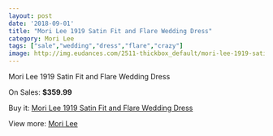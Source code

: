 ```yaml
---
layout: post
date: '2018-09-01'
title: "Mori Lee 1919 Satin Fit and Flare Wedding Dress"
category: Mori Lee
tags: ["sale","wedding","dress","flare","crazy"]
image: http://img.eudances.com/2511-thickbox_default/mori-lee-1919-satin-fit-and-flare-wedding-dress.jpg
---
```

Mori Lee 1919 Satin Fit and Flare Wedding Dress

On Sales: **$359.99**
<a href="https://www.eudances.com/en/mori-lee/836-mori-lee-1919-satin-fit-and-flare-wedding-dress.html"><amp-img layout="responsive" width="600" height="600" src="//img.eudances.com/2511-thickbox_default/mori-lee-1919-satin-fit-and-flare-wedding-dress.jpg" alt="Mori Lee 1919 Satin Fit and Flare Wedding Dress 0" /></a>
<a href="https://www.eudances.com/en/mori-lee/836-mori-lee-1919-satin-fit-and-flare-wedding-dress.html"><amp-img layout="responsive" width="600" height="600" src="//img.eudances.com/2513-thickbox_default/mori-lee-1919-satin-fit-and-flare-wedding-dress.jpg" alt="Mori Lee 1919 Satin Fit and Flare Wedding Dress 1" /></a>
<a href="https://www.eudances.com/en/mori-lee/836-mori-lee-1919-satin-fit-and-flare-wedding-dress.html"><amp-img layout="responsive" width="600" height="600" src="//img.eudances.com/2512-thickbox_default/mori-lee-1919-satin-fit-and-flare-wedding-dress.jpg" alt="Mori Lee 1919 Satin Fit and Flare Wedding Dress 2" /></a>

Buy it: [Mori Lee 1919 Satin Fit and Flare Wedding Dress](https://www.eudances.com/en/mori-lee/836-mori-lee-1919-satin-fit-and-flare-wedding-dress.html "Mori Lee 1919 Satin Fit and Flare Wedding Dress")

View more: [Mori Lee](https://www.eudances.com/en/9-mori-lee "Mori Lee")